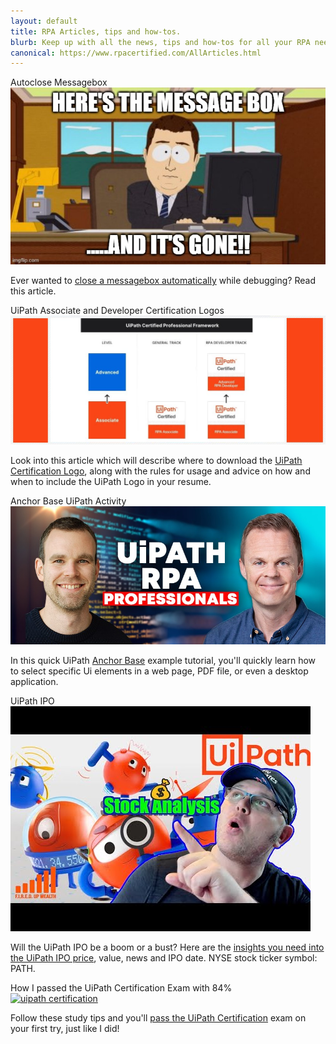 ```yaml
---
layout: default
title: RPA Articles, tips and how-tos.
blurb: Keep up with all the news, tips and how-tos for all your RPA needs. You can reach out to us and request articles on RPA related topics.
canonical: https://www.rpacertified.com/AllArticles.html
---
```


<div class="row">

<div class="col-12 col-xs-12 col-sm-6 col-md-6 col-lg-4 col-xl-4 mb-2 d-flex align-items-stretch">
    <div class="card">
        <div class="card-header">Autoclose Messagebox</div>
        <a href="https://www.rpacertified.com/2021/04/12/autoclosing-message-boxes.html"><img src="/assets/Messagebox-gone-Meme.jpg" class="card-img-top" alt="uipath certification" /></a>
        <div class="card-body d-flex flex-column">
            <p class="card-text">Ever wanted to <a href="https://www.rpacertified.com/2021/04/12/autoclosing-message-boxes.html">close a messagebox automatically</a> while debugging? Read this article.</p>
        </div>
    </div>
</div>
<div class="col-12 col-xs-12 col-sm-6 col-md-6 col-lg-4 col-xl-4 mb-2 d-flex align-items-stretch">
    <div class="card">
        <div class="card-header">UiPath Associate and Developer Certification Logos</div>
        <a href="https://www.rpacertified.com//2021/03/29/uipath-certification-logo.html"><img src="/assets/uipath-associate-developer-certification-roadmap.jpg" class="card-img-top" alt="uipath certification" /></a>
        <div class="card-body d-flex flex-column">
            <p class="card-text">Look into this article which will describe where to download the <a href="https://www.rpacertified.com//2021/03/29/uipath-certification-logo.html">UiPath Certification Logo</a>, along with the rules for usage and advice on how and when to include the UiPath Logo in your resume.</p>
        </div>
    </div>
</div>

<div class="col-12 col-xs-12 col-sm-6 col-md-6 col-lg-4 col-xl-4 mb-2 d-flex align-items-stretch">
    <div class="card">
        <div class="card-header">Anchor Base UiPath Activity</div>
        <a href="https://www.rpacertified.com/2021/04/03/uipath-anchor-base-example-tutorial.html"><img src="/assets/anders-jensen.jpg" class="card-img-top" alt="uipath certification" /></a>
        <div class="card-body d-flex flex-column">
            <p class="card-text">In this quick UiPath <a href="https://www.rpacertified.com/2021/04/03/uipath-anchor-base-example-tutorial.html">Anchor Base</a> example tutorial, you'll quickly learn how to select specific Ui elements in a web page, PDF file, or even a desktop application.</p>
        </div>
    </div>
</div>
<div class="col-12 col-xs-12 col-sm-6 col-md-6 col-lg-4 col-xl-4 mb-2 d-flex align-items-stretch">
    <div class="card">
        <div class="card-header">UiPath IPO</div>
        <a href="https://www.rpacertified.com/2021/04/09/ipo-uipath-stock-price-value.html"><img src="/assets/uipath-ipo-stock.jpg" class="card-img-top" alt="uipath certification" /></a>
        <div class="card-body d-flex flex-column">
            <p class="card-text">Will the UiPath IPO be a boom or a bust? Here are the <a href="https://www.rpacertified.com/2021/04/09/ipo-uipath-stock-price-value.html">insights you need into the UiPath IPO price</a>, value, news and IPO date. NYSE stock ticker symbol: PATH.</p>
        </div>
    </div>
</div>
<div class="col-12 col-xs-12 col-sm-6 col-md-6 col-lg-4 col-xl-4 mb-2 d-flex align-items-stretch">
    <div class="card">
        <div class="card-header">How I passed the UiPath Certification Exam with 84%</div>
        <a href="https://www.rpacertified.com//2021/03/27/uipath-certification-study-tips.html"><img src="/assets/uipath-certification-study-guide.gif" class="card-img-top" alt="uipath certification" /></a>
        <div class="card-body d-flex flex-column">
            <p class="card-text">Follow these study tips and you'll <a href="https://www.rpacertified.com//2021/03/27/uipath-certification-study-tips.html">pass the UiPath Certification</a> exam on your first try, just like I did!</p>
        </div>
    </div>
</div>

</div>
